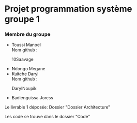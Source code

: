 <h1>Projet programmation système groupe 1 </h1>
<h3>Membre du groupe </h3>
<ul>
    <li>Toussi Manoel </li> Nom github : <p>10Saavage</p>
    <li>Ndongo Megane </li>
    <li>Kuitche Daryl </li> Nom github : <p>DarylNoupik</p>
    <li>Badienguissa Joress </li>
</ul>
<p>Le livrable 1 déposée: Dossier "Dossier Architecture" </p>
<p>Les code se trouve dans le dossier "Code" </p>

